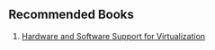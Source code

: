 ## Recommended Books
1. [Hardware and Software Support for Virtualization](https://amzn.com/dp/1627056939)
